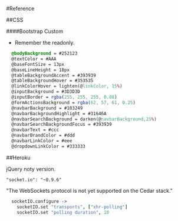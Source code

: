 #Reference 

##CSS

####Bootstrap Custom
* Remember the readonly.

```css
  @bodyBackground = #252123
  @textColor = #AAA
  @baseFontSize = 13px
  @baseLineHeight = 18px
  @tableBackgroundAccent = #393939
  @tableBackgroundHover = #353535
  @linkColorHover = lighten(@linkColor, 15%)
  @inputBackground = #3D3D3D
  @inputBorder = rgba(255, 255, 255, 0.08)
  @formActionsBackground = rgba(62, 57, 61, 0.25)
  @navbarBackground = #103249
  @navbarBackgroundHighlight = #31646A
  @navbarSearchBackground = darken(@navbarBackground,25%)
  @navbarSearchBackgroundFocus = #393939
  @navbarText = #ccc
  @navbarBrandColor = #ddd
  @navbarLinkColor = #eee
  @dropdownLinkColor = #333333
```

##Heroku

jQuery noty version.

`"socket.io": "~0.9.6"`

"The WebSockets protocol is not yet supported on the Cedar stack."

```coffeescript
  socketIO.configure ->
    socketIO.set "transports", ["xhr-polling"]
    socketIO.set "polling duration", 10
```
